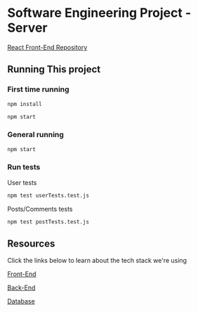 # Software Engineering Project - Server

[React Front-End Repository](https://github.com/zoeschmitt/SFEP-web-app)

## Running This project

### First time running
```bash
npm install
```

```bash
npm start
```

### General running

```bash
npm start
```

### Run tests

User tests
```bash
npm test userTests.test.js
```

Posts/Comments tests
```bash
npm test postTests.test.js
```

## Resources

Click the links below to learn about the tech stack we're using

[Front-End](https://reactjs.org/tutorial/tutorial.html#what-is-react)

[Back-End](https://expressjs.com/en/guide/routing.html)

[Database](https://www.mongodb.com/what-is-mongodb)